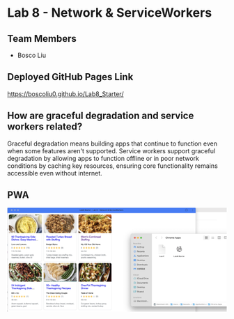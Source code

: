# Lab 8 - Network & ServiceWorkers

## Team Members
- Bosco Liu

## Deployed GitHub Pages Link
https://boscoliu0.github.io/Lab8_Starter/

## How are graceful degradation and service workers related?

Graceful degradation means building apps that continue to function even when some features aren't supported. Service workers support graceful degradation by allowing apps to function offline or in poor network conditions by caching key resources, ensuring core functionality remains accessible even without internet.

## PWA
![PWA Screenshot](pwa.png)
